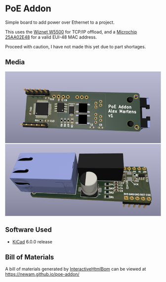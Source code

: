 # PoE Addon

Simple board to add power over Ethernet to a project.

This uses the [Wiznet W5500] for TCP/IP offload, and a [Microchip 25AA02E48] for
a valid EUI-48 MAC address.

Proceed with caution, I have not made this yet due to part shortages.

## Media

![3D Render Top](media/render-bot.png)
![3D Render Bottom](media/render-top.png)

## Software Used

- [KiCad](http://kicad.org/) 6.0.0 release

## Bill of Materials

A bill of materials generated by [InteractiveHtmlBom] can be viewed at <https://newam.github.io/poe-addon/>

[InteractiveHtmlBom]: https://github.com/openscopeproject/InteractiveHtmlBom/issues
[Wiznet W5500]: https://www.wiznet.io/product-item/w5500/
[Microchip 25AA02E48]: http://ww1.microchip.com/downloads/en/devicedoc/22123a.pdf
